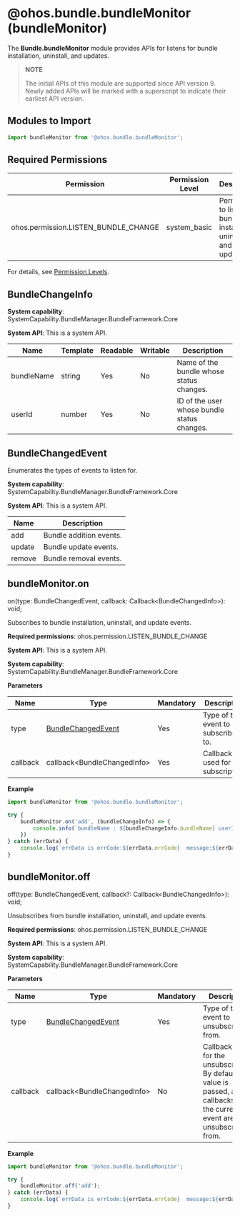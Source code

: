 # @ohos.bundle.bundleMonitor (bundleMonitor)

The **Bundle.bundleMonitor** module provides APIs for listens for bundle installation, uninstall, and updates.

> **NOTE**
>
> The initial APIs of this module are supported since API version 9. Newly added APIs will be marked with a superscript to indicate their earliest API version.

## Modules to Import

```ts
import bundleMonitor from '@ohos.bundle.bundleMonitor';
```

## Required Permissions

| Permission                                | Permission Level   | Description                          |
| ------------------------------------ | ----------- | ------------------------------ |
| ohos.permission.LISTEN_BUNDLE_CHANGE | system_basic | Permission to listen for bundle installation, uninstall, and updates.|

For details, see [Permission Levels](../../security/accesstoken-overview.md).

## BundleChangeInfo

**System capability**: SystemCapability.BundleManager.BundleFramework.Core

**System API**: This is a system API.

| Name      | Template  | Readable| Writable| Description                      |
| ---------- | ------ | ---- | ---- | -------------------------- |
| bundleName | string | Yes  | No  | Name of the bundle whose status changes.|
| userId     | number | Yes  | No  | ID of the user whose bundle status changes.  |

## BundleChangedEvent

Enumerates the types of events to listen for.

**System capability**: SystemCapability.BundleManager.BundleFramework.Core

**System API**: This is a system API.

| Name      | Description            |
| ---------- | --------------- |
| add        | Bundle addition events.  |
| update     | Bundle update events.  |
| remove     | Bundle removal events.  |

## bundleMonitor.on

on(type: BundleChangedEvent, callback: Callback\<BundleChangedInfo>): void;

Subscribes to bundle installation, uninstall, and update events.

**Required permissions**: ohos.permission.LISTEN_BUNDLE_CHANGE

**System API**: This is a system API.

**System capability**: SystemCapability.BundleManager.BundleFramework.Core

**Parameters**

| Name                      | Type    | Mandatory| Description              |
| ---------------------------- | -------- | ---- | ------------------ |
| type| [BundleChangedEvent](js-apis-bundleMonitor.md#BundleChangedEvent)| Yes  | Type of the event to subscribe to.|
| callback | callback\<BundleChangedInfo>| Yes  | Callback used for the subscription.|

**Example**

```ts
import bundleMonitor from '@ohos.bundle.bundleMonitor';

try {
    bundleMonitor.on('add', (bundleChangeInfo) => {
        console.info(`bundleName : ${bundleChangeInfo.bundleName} userId : ${bundleChangeInfo.userId}`);
	})
} catch (errData) {
    console.log(`errData is errCode:${errData.errCode}  message:${errData.message}`);
}
```

## bundleMonitor.off

off(type: BundleChangedEvent, callback?: Callback\<BundleChangedInfo>): void;

Unsubscribes from bundle installation, uninstall, and update events.

**Required permissions**: ohos.permission.LISTEN_BUNDLE_CHANGE

**System API**: This is a system API.

**System capability**: SystemCapability.BundleManager.BundleFramework.Core

**Parameters**

| Name                      | Type    | Mandatory| Description                                                      |
| ---------------------------- | -------- | ---- | ---------------------------------------------------------- |
| type| [BundleChangedEvent](js-apis-bundleMonitor.md#BundleChangedEvent)| Yes  | Type of the event to unsubscribe from.                                        |
| callback | callback\<BundleChangedInfo>| No  | Callback used for the unsubscription. By default, no value is passed, and all callbacks of the current event are unsubscribed from.|

**Example**

```ts
import bundleMonitor from '@ohos.bundle.bundleMonitor';

try {
    bundleMonitor.off('add');
} catch (errData) {
    console.log(`errData is errCode:${errData.errCode}  message:${errData.message}`);
}
```
